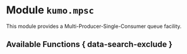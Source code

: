 # Module `kumo.mpsc`

This module provides a Multi-Producer-Single-Consumer queue facility.

## Available Functions { data-search-exclude }
